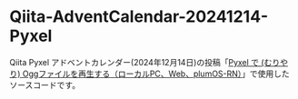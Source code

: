 # Qiita-AdventCalendar-20241214-Pyxel
Qiita Pyxel アドベントカレンダー(2024年12月14日)の投稿「[Pyxel で (むりやり) Oggファイルを再生する（ローカルPC、Web、plumOS-RN）](https://qiita.com/Kazuhito/private/897e45c46f03e6980067)」で使用したソースコードです。
